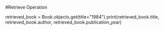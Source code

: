 #Retrieve Operation

retrieved_book = Book.objects.get(title="1984")
print(retrieved_book.title, retrieved_book.author, retrieved_book.publication_year)
